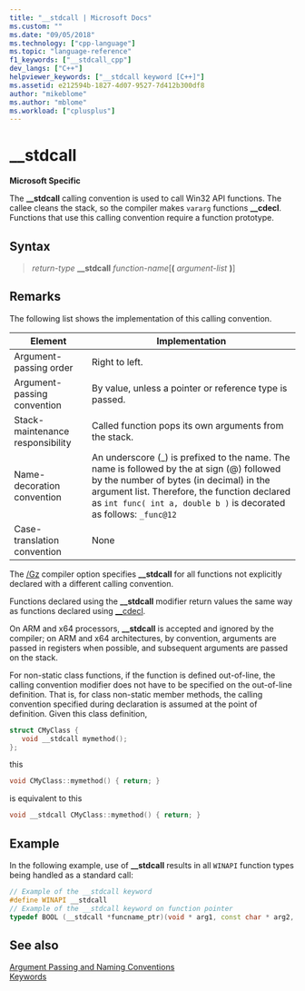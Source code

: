 ```yaml
---
title: "__stdcall | Microsoft Docs"
ms.custom: ""
ms.date: "09/05/2018"
ms.technology: ["cpp-language"]
ms.topic: "language-reference"
f1_keywords: ["__stdcall_cpp"]
dev_langs: ["C++"]
helpviewer_keywords: ["__stdcall keyword [C++]"]
ms.assetid: e212594b-1827-4d07-9527-7d412b300df8
author: "mikeblome"
ms.author: "mblome"
ms.workload: ["cplusplus"]
---
```

# __stdcall

**Microsoft Specific**

The **__stdcall** calling convention is used to call Win32 API functions. The callee cleans the stack, so the compiler makes `vararg` functions **__cdecl**. Functions that use this calling convention require a function prototype.

## Syntax

> *return-type* **\_\_stdcall** *function-name*[**(** *argument-list* **)**]

## Remarks

The following list shows the implementation of this calling convention.

|Element|Implementation|
|-------------|--------------------|
|Argument-passing order|Right to left.|
|Argument-passing convention|By value, unless a pointer or reference type is passed.|
|Stack-maintenance responsibility|Called function pops its own arguments from the stack.|
|Name-decoration convention|An underscore (_) is prefixed to the name. The name is followed by the at sign (@) followed by the number of bytes (in decimal) in the argument list. Therefore, the function declared as `int func( int a, double b )` is decorated as follows: `_func@12`|
|Case-translation convention|None|

The [/Gz](../build/reference/gd-gr-gv-gz-calling-convention.md) compiler option specifies **__stdcall** for all functions not explicitly declared with a different calling convention.

Functions declared using the **__stdcall** modifier return values the same way as functions declared using [__cdecl](../cpp/cdecl.md).

On ARM and x64 processors, **__stdcall** is accepted and ignored by the compiler; on ARM and x64 architectures, by convention, arguments are passed in registers when possible, and subsequent arguments are passed on the stack.

For non-static class functions, if the function is defined out-of-line, the calling convention modifier does not have to be specified on the out-of-line definition. That is, for class non-static member methods, the calling convention specified during declaration is assumed at the point of definition. Given this class definition,

```cpp
struct CMyClass {  
   void __stdcall mymethod();
};
```

this

```cpp
void CMyClass::mymethod() { return; }  
```

is equivalent to this

```cpp
void __stdcall CMyClass::mymethod() { return; }  
```

## Example

In the following example, use of **__stdcall** results in all `WINAPI` function types being handled as a standard call:

```cpp
// Example of the __stdcall keyword
#define WINAPI __stdcall
// Example of the __stdcall keyword on function pointer
typedef BOOL (__stdcall *funcname_ptr)(void * arg1, const char * arg2, DWORD flags, ...);
```

## See also

[Argument Passing and Naming Conventions](../cpp/argument-passing-and-naming-conventions.md)   
[Keywords](../cpp/keywords-cpp.md)